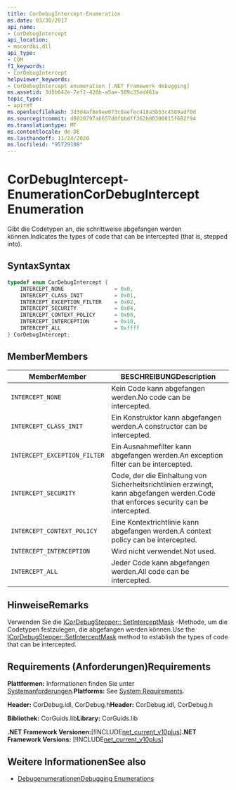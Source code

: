 ```yaml
---
title: CorDebugIntercept-Enumeration
ms.date: 03/30/2017
api_name:
- CorDebugIntercept
api_location:
- mscordbi.dll
api_type:
- COM
f1_keywords:
- CorDebugIntercept
helpviewer_keywords:
- CorDebugIntercept enumeration [.NET Framework debugging]
ms.assetid: 3d5b642e-7ef2-428b-a5ae-509c35ed461a
topic_type:
- apiref
ms.openlocfilehash: 3d3d4af8e9ee073c0aefec418a3b53c4589adf0d
ms.sourcegitcommit: d8020797a6657d0fbbdff362b80300815f682f94
ms.translationtype: MT
ms.contentlocale: de-DE
ms.lasthandoff: 11/24/2020
ms.locfileid: "95729108"
---
```

# <a name="cordebugintercept-enumeration"></a><span data-ttu-id="9133b-102">CorDebugIntercept-Enumeration</span><span class="sxs-lookup"><span data-stu-id="9133b-102">CorDebugIntercept Enumeration</span></span>

<span data-ttu-id="9133b-103">Gibt die Codetypen an, die schrittweise abgefangen werden können.</span><span class="sxs-lookup"><span data-stu-id="9133b-103">Indicates the types of code that can be intercepted (that is, stepped into).</span></span>  
  
## <a name="syntax"></a><span data-ttu-id="9133b-104">Syntax</span><span class="sxs-lookup"><span data-stu-id="9133b-104">Syntax</span></span>  
  
```cpp  
typedef enum CorDebugIntercept {  
    INTERCEPT_NONE                = 0x0,  
    INTERCEPT_CLASS_INIT          = 0x01,  
    INTERCEPT_EXCEPTION_FILTER    = 0x02,  
    INTERCEPT_SECURITY            = 0x04,  
    INTERCEPT_CONTEXT_POLICY      = 0x08,  
    INTERCEPT_INTERCEPTION        = 0x10,  
    INTERCEPT_ALL                 = 0xffff  
} CorDebugIntercept;  
```  
  
## <a name="members"></a><span data-ttu-id="9133b-105">Member</span><span class="sxs-lookup"><span data-stu-id="9133b-105">Members</span></span>  
  
|<span data-ttu-id="9133b-106">Member</span><span class="sxs-lookup"><span data-stu-id="9133b-106">Member</span></span>|<span data-ttu-id="9133b-107">BESCHREIBUNG</span><span class="sxs-lookup"><span data-stu-id="9133b-107">Description</span></span>|  
|------------|-----------------|  
|`INTERCEPT_NONE`|<span data-ttu-id="9133b-108">Kein Code kann abgefangen werden.</span><span class="sxs-lookup"><span data-stu-id="9133b-108">No code can be intercepted.</span></span>|  
|`INTERCEPT_CLASS_INIT`|<span data-ttu-id="9133b-109">Ein Konstruktor kann abgefangen werden.</span><span class="sxs-lookup"><span data-stu-id="9133b-109">A constructor can be intercepted.</span></span>|  
|`INTERCEPT_EXCEPTION_FILTER`|<span data-ttu-id="9133b-110">Ein Ausnahmefilter kann abgefangen werden.</span><span class="sxs-lookup"><span data-stu-id="9133b-110">An exception filter can be intercepted.</span></span>|  
|`INTERCEPT_SECURITY`|<span data-ttu-id="9133b-111">Code, der die Einhaltung von Sicherheitsrichtlinien erzwingt, kann abgefangen werden.</span><span class="sxs-lookup"><span data-stu-id="9133b-111">Code that enforces security can be intercepted.</span></span>|  
|`INTERCEPT_CONTEXT_POLICY`|<span data-ttu-id="9133b-112">Eine Kontextrichtlinie kann abgefangen werden.</span><span class="sxs-lookup"><span data-stu-id="9133b-112">A context policy can be intercepted.</span></span>|  
|`INTERCEPT_INTERCEPTION`|<span data-ttu-id="9133b-113">Wird nicht verwendet.</span><span class="sxs-lookup"><span data-stu-id="9133b-113">Not used.</span></span>|  
|`INTERCEPT_ALL`|<span data-ttu-id="9133b-114">Jeder Code kann abgefangen werden.</span><span class="sxs-lookup"><span data-stu-id="9133b-114">All code can be intercepted.</span></span>|  
  
## <a name="remarks"></a><span data-ttu-id="9133b-115">Hinweise</span><span class="sxs-lookup"><span data-stu-id="9133b-115">Remarks</span></span>  

 <span data-ttu-id="9133b-116">Verwenden Sie die [ICorDebugStepper:: SetInterceptMask](icordebugstepper-setinterceptmask-method.md) -Methode, um die Codetypen festzulegen, die abgefangen werden können.</span><span class="sxs-lookup"><span data-stu-id="9133b-116">Use the [ICorDebugStepper::SetInterceptMask](icordebugstepper-setinterceptmask-method.md) method to establish the types of code that can be intercepted.</span></span>  
  
## <a name="requirements"></a><span data-ttu-id="9133b-117">Requirements (Anforderungen)</span><span class="sxs-lookup"><span data-stu-id="9133b-117">Requirements</span></span>  

 <span data-ttu-id="9133b-118">**Plattformen:** Informationen finden Sie unter [Systemanforderungen](../../get-started/system-requirements.md).</span><span class="sxs-lookup"><span data-stu-id="9133b-118">**Platforms:** See [System Requirements](../../get-started/system-requirements.md).</span></span>  
  
 <span data-ttu-id="9133b-119">**Header:** CorDebug.idl, CorDebug.h</span><span class="sxs-lookup"><span data-stu-id="9133b-119">**Header:** CorDebug.idl, CorDebug.h</span></span>  
  
 <span data-ttu-id="9133b-120">**Bibliothek:** CorGuids.lib</span><span class="sxs-lookup"><span data-stu-id="9133b-120">**Library:** CorGuids.lib</span></span>  
  
 <span data-ttu-id="9133b-121">**.NET Framework Versionen:**[!INCLUDE[net_current_v10plus](../../../../includes/net-current-v10plus-md.md)]</span><span class="sxs-lookup"><span data-stu-id="9133b-121">**.NET Framework Versions:** [!INCLUDE[net_current_v10plus](../../../../includes/net-current-v10plus-md.md)]</span></span>  
  
## <a name="see-also"></a><span data-ttu-id="9133b-122">Weitere Informationen</span><span class="sxs-lookup"><span data-stu-id="9133b-122">See also</span></span>

- [<span data-ttu-id="9133b-123">Debugenumerationen</span><span class="sxs-lookup"><span data-stu-id="9133b-123">Debugging Enumerations</span></span>](debugging-enumerations.md)

